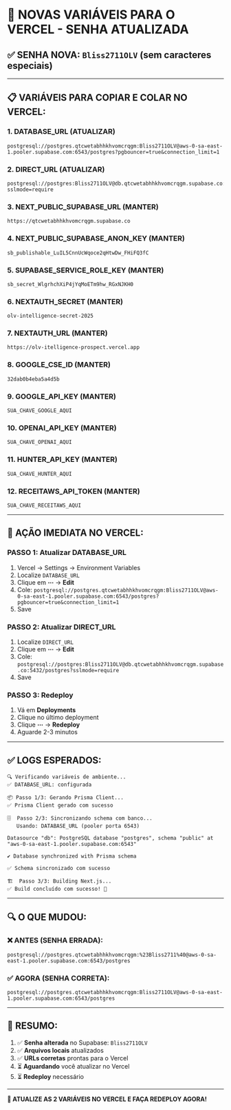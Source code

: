 # 🔐 NOVAS VARIÁVEIS PARA O VERCEL - SENHA ATUALIZADA

## ✅ SENHA NOVA: `Bliss2711OLV` (sem caracteres especiais)

---

## 📋 VARIÁVEIS PARA COPIAR E COLAR NO VERCEL:

### **1. DATABASE_URL (ATUALIZAR)**
```
postgresql://postgres.qtcwetabhhkhvomcrqgm:Bliss2711OLV@aws-0-sa-east-1.pooler.supabase.com:6543/postgres?pgbouncer=true&connection_limit=1
```

### **2. DIRECT_URL (ATUALIZAR)**
```
postgresql://postgres:Bliss2711OLV@db.qtcwetabhhkhvomcrqgm.supabase.co:5432/postgres?sslmode=require
```

### **3. NEXT_PUBLIC_SUPABASE_URL (MANTER)**
```
https://qtcwetabhhkhvomcrqgm.supabase.co
```

### **4. NEXT_PUBLIC_SUPABASE_ANON_KEY (MANTER)**
```
sb_publishable_LuIL5CnnUcWqoce2qHtwDw_FHiFQ3fC
```

### **5. SUPABASE_SERVICE_ROLE_KEY (MANTER)**
```
sb_secret_WlgrhchXiP4jYqMoETm9hw_RGxNJKH0
```

### **6. NEXTAUTH_SECRET (MANTER)**
```
olv-intelligence-secret-2025
```

### **7. NEXTAUTH_URL (MANTER)**
```
https://olv-itelligence-prospect.vercel.app
```

### **8. GOOGLE_CSE_ID (MANTER)**
```
32dab0b4eba5a4d5b
```

### **9. GOOGLE_API_KEY (MANTER)**
```
SUA_CHAVE_GOOGLE_AQUI
```

### **10. OPENAI_API_KEY (MANTER)**
```
SUA_CHAVE_OPENAI_AQUI
```

### **11. HUNTER_API_KEY (MANTER)**
```
SUA_CHAVE_HUNTER_AQUI
```

### **12. RECEITAWS_API_TOKEN (MANTER)**
```
SUA_CHAVE_RECEITAWS_AQUI
```

---

## 🚀 AÇÃO IMEDIATA NO VERCEL:

### **PASSO 1: Atualizar DATABASE_URL**
1. Vercel → Settings → Environment Variables
2. Localize `DATABASE_URL`
3. Clique em **⋯** → **Edit**
4. Cole: `postgresql://postgres.qtcwetabhhkhvomcrqgm:Bliss2711OLV@aws-0-sa-east-1.pooler.supabase.com:6543/postgres?pgbouncer=true&connection_limit=1`
5. Save

### **PASSO 2: Atualizar DIRECT_URL**
1. Localize `DIRECT_URL`
2. Clique em **⋯** → **Edit**
3. Cole: `postgresql://postgres:Bliss2711OLV@db.qtcwetabhhkhvomcrqgm.supabase.co:5432/postgres?sslmode=require`
4. Save

### **PASSO 3: Redeploy**
1. Vá em **Deployments**
2. Clique no último deployment
3. Clique **⋯** → **Redeploy**
4. Aguarde 2-3 minutos

---

## ✅ LOGS ESPERADOS:

```
🔍 Verificando variáveis de ambiente...
✅ DATABASE_URL: configurada

📦 Passo 1/3: Gerando Prisma Client...
✅ Prisma Client gerado com sucesso

🗄️  Passo 2/3: Sincronizando schema com banco...
   Usando: DATABASE_URL (pooler porta 6543)

Datasource "db": PostgreSQL database "postgres", schema "public" at "aws-0-sa-east-1.pooler.supabase.com:6543"

✔ Database synchronized with Prisma schema

✅ Schema sincronizado com sucesso

🏗️  Passo 3/3: Building Next.js...
✅ Build concluído com sucesso! 🎉
```

---

## 🔍 O QUE MUDOU:

### ❌ ANTES (SENHA ERRADA):
```
postgresql://postgres.qtcwetabhhkhvomcrqgm:%23Bliss2711%40@aws-0-sa-east-1.pooler.supabase.com:6543/postgres
```

### ✅ AGORA (SENHA CORRETA):
```
postgresql://postgres.qtcwetabhhkhvomcrqgm:Bliss2711OLV@aws-0-sa-east-1.pooler.supabase.com:6543/postgres
```

---

## 🎯 RESUMO:

1. ✅ **Senha alterada** no Supabase: `Bliss2711OLV`
2. ✅ **Arquivos locais** atualizados
3. ✅ **URLs corretas** prontas para o Vercel
4. ⏳ **Aguardando** você atualizar no Vercel
5. ⏳ **Redeploy** necessário

---

**🚀 ATUALIZE AS 2 VARIÁVEIS NO VERCEL E FAÇA REDEPLOY AGORA!**